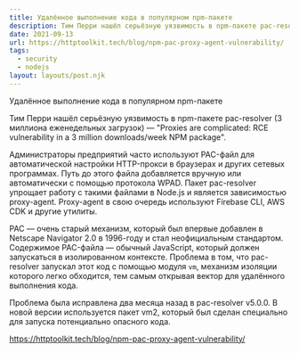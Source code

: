 ```yaml
---
title: Удалённое выполнение кода в популярном npm-пакете
description: Тим Перри нашёл серьёзную уязвимость в npm-пакете pac-resolver (3 миллиона еженедельных загрузок)
date: 2021-09-13
url: https://httptoolkit.tech/blog/npm-pac-proxy-agent-vulnerability/
tags:
  - security
  - nodejs
layout: layouts/post.njk
---
```

Удалённое выполнение кода в популярном npm-пакете

Тим Перри нашёл серьёзную уязвимость в npm-пакете pac-resolver (3 миллиона еженедельных загрузок) — "Proxies are complicated: RCE vulnerability in a 3 million downloads/week NPM package".

Администраторы предприятий часто используют PAC-файл для автоматической настройки HTTP-прокси в браузерах и других сетевых программах. Путь до этого файла добавляется вручную или автоматически с помощью протокола WPAD. Пакет pac-resolver упрощает работу с такими файлами в Node.js и является зависимостью proxy-agent. Proxy-agent в свою очередь используют Firebase CLI, AWS CDK и другие утилиты.

PAC — очень старый механизм, который был впервые добавлен в Netscape Navigator 2.0 в 1996-году и стал неофициальным стандартом. Содержимое PAC-файла — обычный JavaScript, который должен запускаться в изолированном контексте. Проблема в том, что pac-resolver запускал этот код с помощью модуля `vm`, механизм изоляции которого легко обходится, тем самым открывая вектор для удалённого выполнения кода.

Проблема была исправлена два месяца назад в pac-resolver v5.0.0. В новой версии используется пакет vm2, который был сделан специально для запуска потенциально опасного кода.

https://httptoolkit.tech/blog/npm-pac-proxy-agent-vulnerability/
